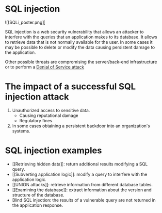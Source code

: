 # SQL injection

![[SQLi_poster.png]]

SQL injection is a web security vulnerability that allows an attacker to interfere with the queries that an application makes to its database. It allows to retrieve data that is not normally available for the user. In some cases it may be possible to delete or modify the data causing persistent damage to the application.

Other possible threats are compromising the server/back-end infrastructure or to perform a [Denial of Service attack](https://www.paloaltonetworks.com/cyberpedia/what-is-a-denial-of-service-attack-dos)

# The impact of a successful SQL injection attack

1. Unauthorized access to sensitive data.
	- Causing reputational damage
	- Regulatory fines
2. In some cases obtaining a persistent backdoor into an organization's systems.

# SQL injection examples
- [[Retrieving hidden data]]: return additional results modifying a SQL query.
- [[Subverting application logic]]: modify a query to interfere with the application logic.
- [[UNION attacks]]: retrieve information from different database tables.
- [[Examining the database]]: extract information about the version and structure of the database.
- Blind SQL injection: the results of a vulnerable query are not returned in the application response.

